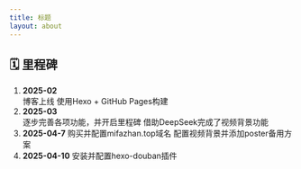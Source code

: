 ```yaml
---
title: 标题
layout: about
---
```


## 🗓️ 里程碑

1. ​**2025-02**  
   博客上线 使用Hexo + GitHub Pages构建
2. ​**2025-03**  
   逐步完善各项功能，并开启里程碑
   借助DeepSeek完成了视频背景功能
3. **2025-04-7**
   购买并配置mifazhan.top域名
   配置视频背景并添加poster备用方案
4. **2025-04-10**
   安装并配置hexo-douban插件
